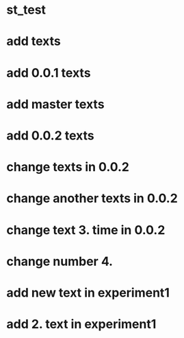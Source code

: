 # st_test

# add texts

# add 0.0.1 texts

# add master texts

# add 0.0.2 texts

# change texts in 0.0.2

# change another texts in 0.0.2

# change text 3. time in 0.0.2

# change number 4. 

# add new text in experiment1

# add 2. text in experiment1
